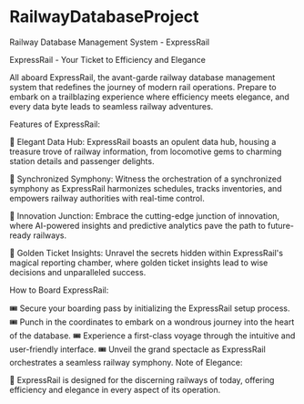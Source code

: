 # RailwayDatabaseProject
Railway Database Management System - ExpressRail

ExpressRail - Your Ticket to Efficiency and Elegance

All aboard ExpressRail, the avant-garde railway database management system that redefines the journey of modern rail operations. Prepare to embark on a trailblazing experience where efficiency meets elegance, and every data byte leads to seamless railway adventures.

Features of ExpressRail:

🚆 Elegant Data Hub: ExpressRail boasts an opulent data hub, housing a treasure trove of railway information, from locomotive gems to charming station details and passenger delights.

🚆 Synchronized Symphony: Witness the orchestration of a synchronized symphony as ExpressRail harmonizes schedules, tracks inventories, and empowers railway authorities with real-time control.

🚆 Innovation Junction: Embrace the cutting-edge junction of innovation, where AI-powered insights and predictive analytics pave the path to future-ready railways.

🚆 Golden Ticket Insights: Unravel the secrets hidden within ExpressRail's magical reporting chamber, where golden ticket insights lead to wise decisions and unparalleled success.

How to Board ExpressRail:

🎟️ Secure your boarding pass by initializing the ExpressRail setup process.
🎟️ Punch in the coordinates to embark on a wondrous journey into the heart of the database.
🎟️ Experience a first-class voyage through the intuitive and user-friendly interface.
🎟️ Unveil the grand spectacle as ExpressRail orchestrates a seamless railway symphony.
Note of Elegance:

🌟 ExpressRail is designed for the discerning railways of today, offering efficiency and elegance in every aspect of its operation.
